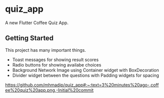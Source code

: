 # quiz_app

A new Flutter Coffee Quiz App.

## Getting Started

This project has many important things.



- Toast messages for showing result scores
- Radio buttons for showing availabe choices
- Background Network Image using Container widget with BoxDecoration
- Divider widget between the questions with Padding widgets for spacing



https://github.com/mhmadip/quiz_app#:~:text=3%20minutes%20ago-,coffee%20quiz%20app.png,-Initial%20commit
